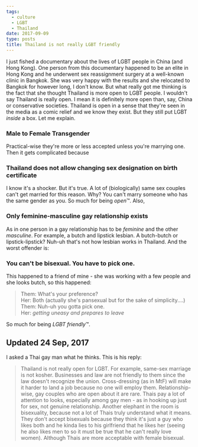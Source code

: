 ```yaml
---
tags:
  - culture
  - LGBT
  - Thailand
date: 2017-09-09
type: posts
title: Thailand is not really LGBT friendly
---
```


I just fished a documentary about the lives of LGBT people in China (and Hong Kong). One person from this documentary happened to be an elite in Hong Kong and he underwent sex reassignment surgery at a well-known clinic in Bangkok. She was very happy with the results and she relocated to Bangkok for however long, I don't know. But what really got me thinking is the fact that she thought Thailand is more open to LGBT people. I wouldn't say Thailand is really open. I mean it is definitely more open than, say, China or conservative societies. Thailand is open in a sense that they're seen in the media as a comic relief and we know they exist. But they still put LGBT _inside_ a box. Let me explain.

### Male to Female Transgender

Practical-wise they're more or less accepted unless you're marrying one. Then it gets complicated because

### Thailand does not allow changing sex designation on birth certificate

I know it's a shocker. But it's true. A lot of (biologically) same sex couples can't get married for this reason. Why? You can't marry someone who has the same gender as you. So much for being _open_&trade;. Also,

### Only feminine-masculine gay relationship exists

As in one person in a gay relationship has to be _feminine_ and the other _masculine_. For example, a butch and lipstick lesbian. A butch-butch or lipstick-lipstick? Nuh-uh that's not how lesbian works in Thailand. And the worst offender is:

### You can't be bisexual. You have to pick one.

This happened to a friend of mine - she was working with a few people and she looks butch, so this happened:

> Them: What's your preference?  
> Her: Both (actually she's pansexual but for the sake of simplicity....)    
> Them: Nuh-uh you gotta pick one.    
> Her: _getting uneasy and prepares to leave_

So much for being _LGBT friendly_&trade;.

## Updated 24 Sep, 2017

I asked a Thai gay man what he thinks. This is his reply:

> Thailand is not really open for LGBT. For example, same-sex marriage is not kosher. Businesses and law are not friendly to them since the law doesn't recognize the union. Cross-dressing (as in MtF) will make it harder to land a job because no one will employ them. Relationship-wise, gay couples who are open about it are rare. Thais pay a lot of attention to looks, especially among gay men - as in hooking up just for sex, not genuine relationship. Another elephant in the room is bisexuality, because not a lot of Thais truly understand what it means. They don't accept bisexuals because they think it's just a guy who likes both and he kinda lies to his girlfriend that he likes her (seeing he also likes men to so it must be true that he can't really love women). Although Thais are more acceptable with female bisexual.
